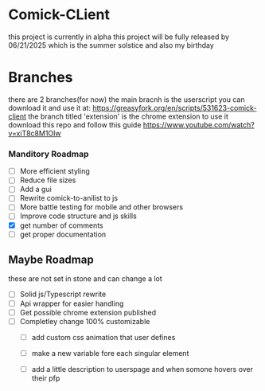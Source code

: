 # Comick-CLient
this project is currently in alpha this project will be fully released by 06/21/2025 which is the summer solstice and also my birthday 

# Branches

there are 2 branches(for now) 
the main bracnh is the userscript  you can download it and use it at: https://greasyfork.org/en/scripts/531623-comick-client
the branch titled 'extension' is the chrome extension to use it download this repo and follow this guide https://www.youtube.com/watch?v=xiT8c8M1OIw

### Manditory Roadmap
- [ ] More efficient styling
- [ ] Reduce file sizes
- [ ] Add a gui
- [ ] Rewrite comick-to-anilist to js
- [ ] More battle testing for mobile and other browsers
- [ ] Improve code structure and js skills
- [x] get number of comments
- [ ] get proper documentation

## Maybe Roadmap

these are not set in stone and can change a lot

- [ ] Solid js/Typescript rewrite
- [ ] Api wrapper for easier handling
- [ ] Get possible chrome extension published
- [ ] Completley change 100% customizable
  - [ ] add custom css animation that user defines
  - [ ] make a new variable fore each singular element
  - [ ] add a little description to userspage and when somone hovers over their pfp


